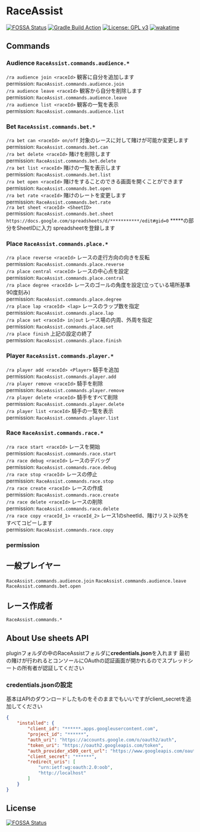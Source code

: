 # RaceAssist

[![FOSSA Status](https://app.fossa.com/api/projects/custom%2B27464%2Fgithub.com%2FNlkomaru%2FRaceAssist-advance.svg?type=shield)](https://app.fossa.com/projects/custom%2B27464%2Fgithub.com%2FNlkomaru%2FRaceAssist-advance?ref=badge_shield)
[![Gradle Build Action](https://github.com/Nlkomaru/RaceAssist-advance/actions/workflows/blank.yml/badge.svg)](https://github.com/Nlkomaru/RaceAssist-advance/actions/workflows/blank.yml)
[![License: GPL v3](https://img.shields.io/badge/License-GPLv3-blue.svg)](https://www.gnu.org/licenses/gpl-3.0)
[![wakatime](https://wakatime.com/badge/user/20699a33-3350-4bf0-8061-c8a996192acf/project/92c8a9a0-f74b-44cc-a1b8-d328f40f803e.svg)](https://wakatime.com/badge/user/20699a33-3350-4bf0-8061-c8a996192acf/project/92c8a9a0-f74b-44cc-a1b8-d328f40f803e)

## Commands

### Audience  `RaceAssist.commands.audience.*`

`/ra audience join <raceId>`  観客に自分を追加します  <br>
permission: `RaceAssist.commands.audience.join`<br>
`/ra audience leave <raceId>` 観客から自分を削除します  <br>
permission: `RaceAssist.commands.audience.leave`<br>
`/ra audience list <raceId>` 観客の一覧を表示  <br>
permission: `RaceAssist.commands.audience.list`<br>

### Bet  `RaceAssist.commands.bet.*`

`/ra bet can <raceId> on/off` 対象のレースに対して賭けが可能か変更します  <br>
permission: `RaceAssist.commands.bet.can`<br>
`/ra bet delete <raceId>`        賭けを削除します  <br>
permission: `RaceAssist.commands.bet.delete`<br>
`/ra bet list <raceId>`          賭けの一覧を表示します  <br>
permission: `RaceAssist.commands.bet.list`<br>
`/ra bet open <raceId>`          賭けをすることのできる画面を開くことができます  <br>
permission: `RaceAssist.commands.bet.open`<br>
`/ra bet rate <raceId>`          賭けのレートを変更します  <br>
permission: `RaceAssist.commands.bet.rate`<br>
`/ra bet sheet <raceId> <SheetID>`  <br>
permission: `RaceAssist.commands.bet.sheet`<br>
`https://docs.google.com/spreadsheets/d/***********/edit#gid=0`  *****の部分をSheetIDに入力 spreadsheetを登録します

### Place  `RaceAssist.commands.place.*`

`/ra place reverse <raceId>`  レースの走行方向の向きを反転  <br>
permission: `RaceAssist.commands.place.reverse`<br>
`/ra place central <raceId>`  レースの中心点を設定  <br>
permission: `RaceAssist.commands.place.central`<br>
`/ra place degree <raceId>`  レースのゴールの角度を設定(立っている場所基準90度刻み)  <br>
permission: `RaceAssist.commands.place.degree`<br>
`/ra place lap <raceId> <lap>`  レースのラップ数を指定  <br>
permission: `RaceAssist.commands.place.lap`<br>
`/ra place set <raceId> in|out` レース場の内周、外周を指定  <br>
permission: `RaceAssist.commands.place.set`<br>
`/ra place finish` 上記の設定の終了  <br>
permission: `RaceAssist.commands.place.finish`<br>

### Player  `RaceAssist.commands.player.*`

`/ra player add <raceId> <Player>`  騎手を追加  <br>
permission: `RaceAssist.commands.player.add`<br>
`/ra player remove <raceId>`  騎手を削除  <br>
permission: `RaceAssist.commands.player.remove`<br>
`/ra player delete <raceId>`  騎手をすべて削除  <br>
permission: `RaceAssist.commands.player.delete`<br>
`/ra player list <raceId>`  騎手の一覧を表示  <br>
permission: `RaceAssist.commands.player.list`<br>

### Race  `RaceAssist.commands.race.*`

`/ra race start <raceId>`  レースを開始  <br>
permission: `RaceAssist.commands.race.start`<br>
`/ra race debug <raceId>`  レースのデバッグ  <br>
permission: `RaceAssist.commands.race.debug`<br>
`/ra race stop <raceId>`  レースの停止  <br>
permission: `RaceAssist.commands.race.stop`<br>
`/ra race create <raceId>`  レースの作成  <br>
permission: `RaceAssist.commands.race.create`<br>
`/ra race delete <raceId>`  レースの削除  <br>
permission: `RaceAssist.commands.race.delete`<br>
`/ra race copy <raceId_1> <raceId_2>` レース1のsheetId、賭けリスト以外をすべてコピーします  <br>
permission: `RaceAssist.commands.race.copy`<br>

### permission

## 一般プレイヤー

`RaceAssist.commands.audience.join`
`RaceAssist.commands.audience.leave`
`RaceAssist.commands.bet.open`

## レース作成者

`RaceAssist.commands.*`

## About Use sheets API

pluginフォルダの中のRaceAssistフォルダに**credentials.json**を入れます 最初の賭けが行われるとコンソールにOAuthの認証画面が開かれるのでスプレッドシートの所有者が認証してください

### credentials.jsonの設定

基本はAPIのダウンロードしたものをそのままでもいいですがclient_secretを追加してください

```json
{
    "installed": {
        "client_id": "******.apps.googleusercontent.com",
        "project_id": "******",
        "auth_uri": "https://accounts.google.com/o/oauth2/auth",
        "token_uri": "https://oauth2.googleapis.com/token",
        "auth_provider_x509_cert_url": "https://www.googleapis.com/oauth2/v1/certs",
        "client_secret": "******",
        "redirect_uris": [
            "urn:ietf:wg:oauth:2.0:oob",
            "http://localhost"
        ]
    }
}
```

## License

[![FOSSA Status](https://app.fossa.com/api/projects/custom%2B27464%2Fgithub.com%2FNlkomaru%2FRaceAssist-advance.svg?type=large)](https://app.fossa.com/projects/custom%2B27464%2Fgithub.com%2FNlkomaru%2FRaceAssist-advance?ref=badge_large)
